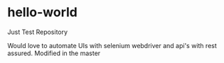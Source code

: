 # hello-world
Just Test Repository

Would love to automate UIs with selenium webdriver and api's with rest assured.
Modified in the master
